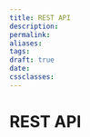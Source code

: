 ```yaml
---
title: REST API
description: 
permalink: 
aliases: 
tags: 
draft: true
date: 
cssclasses:
---
```


# REST API

